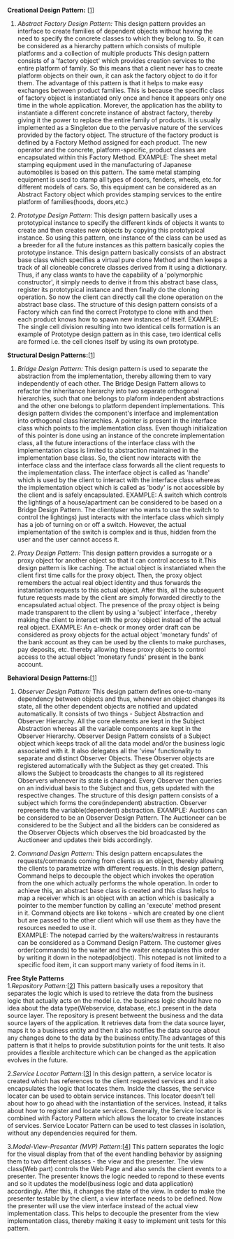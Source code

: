 


__Creational Design Pattern:__ [[1](https://sourcemaking.com/design_patterns)]
1. _Abstract Factory Design Pattern:_
   This design pattern provides an interface to create families of dependent objects without having the need to specify the concrete classes to which they belong to. So, it can be considered as a hierarchy pattern which consists of multiple platforms and a collection of multiple products
This design pattern consists of a 'factory object' which provides creation services to the entire platform of family. So this means that a client never has to create platform objects on their own, it can ask the factory object to do it for them.
The advantage of this pattern is that it helps to make easy exchanges between product families. This is because the specific class of factory object is instantiated only once and hence it appears only one time in the whole application. Morever, the application has the ability to instantiate a different concrete instance of abstract factory, thereby giving it the power to replace the entire family of products. It is usually implemented as a Singleton due to the pervasive nature of the services provided by the factory object.
The structure of the factory product is defined by a Factory Method assigned for each product. The new operator and the concrete, platform-specific, product classes are encapsulated within this Factory Method. 
EXAMPLE: The sheet metal stamping equipment used in the manufacturing of Japanese automobiles is based on this pattern. The same metal stamping equipment is used to stamp all types of doors, fenders, wheels, etc.for different models of cars. So, this equipment can be considered as an Abstract Factory object which provides stamping services to the entire platform of families(hoods, doors,etc.)


2. _Prototype Design Pattern:_
This design pattern basically uses a prototypical instance to specify the different kinds of objects it wants to create and then creates new objects by copying this prototypical instance. So using this pattern, one instance of the class can be used as a breeder for all the future instances as this pattern basically copies the prototype instance. 
This design pattern basically consists of an abstract base class which specifies a virtual pure clone Method and then keeps a track of all cloneable concrete classes derived from it using a dictionary. Thus, if any class wants to have the capability of a 'polymorphic constructor', it simply needs to derive it from this abstract base class, register its prototypical instance and then finally do the cloning operation. So now the client can directly call the clone operation on the abstract base class. 
The structure of this design pattern consists of a Factory which can find the correct Prototype to clone with and then each product knows how to spawn new instances of itself. 
EXAMPLE: The single cell division resulting into two identical cells formation is an example of Prototype design pattern as in this case, two identical cells are formed i.e. the cell clones itself by using its own prototype. 


__Structural Design Patterns:__[[1](https://sourcemaking.com/design_patterns)]
1. _Bridge Design Pattern:_ This design pattern is used to separate the abstraction from the implementation, thereby allowing them to vary independently of each other. The Bridge Design Pattern allows to refactor the inheritance hierarchy into two separate orthogonal hierarchies, such that one belongs to plaform independent abstractions and the other one belongs to platform dependent implementations. 
This design pattern divides the component's interface and implementation into orthogonal class hierarchies. A pointer is present in the interface class which points to the implementation class. Even though initialization of this pointer is done using an instance of the concrete implementation class, all the future interactions of the interface class with the implementation class is limited to abstraction maintained in the implementation base class. So, the client now interacts with the interface class and the interface class forwards all the client requests to the implementation class. The interface object is called as 'handle' which is used by the client to interact with the interface class whereas the implementation object which is called as 'body' is not accessible by the client and is safely encapsulated. 
EXAMPLE: A switch which controls the lightings of a house/apartment can be considered to be based on a Bridge Design Pattern. The client(user who wants to use the switch to control the lightings) just interacts with the interface class which simply has a job of turning on or off a switch. However, the actual implementation of the switch is complex and is thus, hidden from the user and the user cannot access it. 


2. _Proxy Design Pattern:_ This design pattern provides a surrogate or a proxy object for another object so that it can control access to it.This design pattern is like caching. The actual object is instantiated when the client first time calls for the proxy object. Then, the proxy object remembers the actual real object identity and thus forwards the instantiation requests to this actual object. After this, all the subsequent future requests made by the client are simply forwarded directly to the encapsulated actual object. The presence of the proxy object is being made transparent to the client by using a 'subject' interface , thereby making the client to interact with the proxy object instead of the actual real object.
EXAMPLE: An e-check or money order draft can be considered as proxy objects for the actual object 'monetary funds' of the bank account as they can be used by the clients to make purchases, pay deposits, etc. thereby allowing these proxy objects to control access to the actual object 'monetary funds' present in the bank account.


__Behavioral Design Patterns:__[[1](https://sourcemaking.com/design_patterns)]
1. _Observer Design Pattern:_ This design pattern defines one-to-many dependency between objects and thus, whenever an object changes its state, all the other dependent objects are notified and updated automatically. It consists of two things - Subject Abstraction and Observer Hierarchy. All the core elements are kept in the Subject Abstraction whereas all the variable components are kept in the Observer Hierarchy. 
Observer Design Pattern consists of a Subject object which keeps track of all the data model and/or the business logic associated with it. It also delegates all the 'view' functionality to separate and distinct Observer Objects. These Observer objects are registered automatically with the Subject as they get created. This allows the Subject to broadcasts the changes to all its registered Observers whenever its state is changed. Every Observer then queries on an individual basis to the Subject and thus, gets updated with the respective changes.
The structure of this design pattern consists of a subject which forms the core(independent) abstraction. Observer represents the variable(dependent) abstraction.
EXAMPLE: Auctions can be considered to be an Observer Design Pattern. The Auctioneer can be considered to be the Subject and all the bidders can be considered as the Observer Objects which observes the bid broadcasted by the Auctioneer and updates their bids accordingly. 


2. _Command Design Pattern:_ This design pattern encapsulates the requests/commands coming from clients as an object, thereby allowing the clients to parametrize with different requests. In this design pattern, Command helps to decouple the object which invokes the operation from the one which actually performs the whole operation. In order to achieve this, an abstract base class is created and this class helps to map a receiver which is an object with an action which is basically a pointer to the member function by calling an 'execute' method present in it. Command objects are like tokens - which are created by one client but are passed to the other client which will use them as they have the resources needed to use it.  
EXAMPLE: The notepad carried by the waiters/waitress in restaurants can be considered as a Command Design Pattern. The customer gives order(commands) to the waiter and the waiter encapsulates this order by writing it down in the notepad(object). This notepad is not limited to a specific food item, it can support many variety of food items in it.

__Free Style Patterns__  
1._Repository Pattern:_[[2](https://msdn.microsoft.com/en-us/library/ee413961.aspx)] This pattern basically uses a repository that separates the logic which is used to retrieve the data from the business logic that actually acts on the model i.e. the business logic should have no idea about the data type(Webservice, database, etc.) present in the data source layer. The repository is present betweent the business and the data source layers of the application. It retrieves data from the data source layer, maps it to a business entity and then it also notifies the data source about any changes done to the data by the business entity.The advantages of this pattern is that it helps to provide substitution points for the unit tests. It also provides a flexible architecture which can be changed as the application evolves in the future. 

2._Service Locator Pattern:_[[3](https://msdn.microsoft.com/en-us/library/ee413842.aspx)] In this design pattern, a service locator is created which has references to the client requested services and it also encapsulates the logic that locates them. Inside the classes, the service locater can be used to obtain service instances. This locator doesn't tell about how to go ahead with the instantiation of the services. Instead, it talks about how to register and locate services. Generally, the Service locator is combined with Factory Pattern which allows the locator to create instances of services.
Service Locator Pattern can be used to test classes in isolation, without any dependencies required for them. 

3._Model-View-Presenter (MVP) Pattern:_[[4](https://msdn.microsoft.com/en-us/library/ff649571.aspx)] This pattern separates the logic for the visual display from that of the event handling behavior by assigning them to two different classes - the view and the presenter. The view class(Web part) controls the Web Page and also sends the client events to a presenter. The presenter knows the logic needed to repond to these events and so it updates the model(business logic and data application) accordingly. After this, it changes the state of the view. In order to make the presenter testable by the client, a view interface needs to be defined. Now the presenter will use the view interface instead of the actual view implementation class. This helps to decouple the presenter from the view implementation class, thereby making it easy to implement unit tests for this pattern.  






